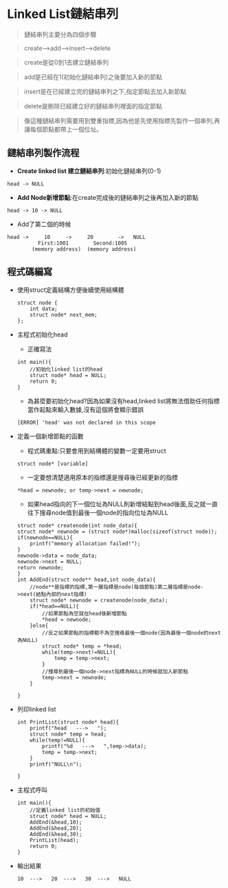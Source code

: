 # Linked List鏈結串列
> 鏈結串列主要分為四個步驟

> create-->add-->insert-->delete

> create是從0到1去建立鏈結串列

> add是已經在1(初始化鏈結串列)之後要加入新的節點

> insert是在已經建立完的鏈結串列之下,指定節點去加入新節點

> delete是刪除已經建立好的鏈結串列裡面的指定節點

> 像這種鏈結串列需要用到雙重指標,因為他是先使用指標先製作一個串列,再讓每個節點都帶上一個位址。
## 鏈結串列製作流程
- **Create linked list 建立鏈結串列**:初始化鏈結串列(0-1)
```
head -> NULL
```
- **Add Node新增節點**:在create完成後的鏈結串列之後再加入新的節點
```
head -> 10 -> NULL
```
- Add了第二個的時候
```
head -> 	10     ->     20        ->   NULL
          First:1001        Second:1005
        (memory address)  (memory address)
```
## 程式碼編寫
- 使用struct定義結構方便後續使用結構體
	```
	struct node {
		int data;
		struct node* next_mem;
	};
	```
- 主程式初始化head

	- 正確寫法
	```
	int main(){
		//初始化linked list的head
		struct node* head = NULL;
		return 0;
	}
	```
	- 為甚麼要初始化head?因為如果沒有head,linked list將無法借助任何指標當作起點來輸入數據,沒有這個將會顯示錯誤
	```
	[ERROR] 'head' was not declared in this scope
	```
- 定義一個新增節點的函數
	- 程式碼重點:只要會用到結構體的變數一定要用struct
	 ```
 	struct node* [variable]
	```
  	- 一定要想清楚適用原本的指標還是搜尋後已經更新的指標
  	```
   	*head = newnode; or temp->next = newnode;
   	```
	- 如果head指向的下一個位址為NULL則新增結點到head後面,反之就一直往下搜尋node值到最後一個node的指向位址為NULL
	```
 	struct node* createnode(int node_data){
 	struct node* newnode = (struct node*)malloc(sizeof(struct node));
 	if(newnode==NULL){
 		printf("memory allocation failed!");
 	}
 	newnode->data = node_data;
 	newnode->next = NULL;
 	return newnode;
	}
	int AddEnd(struct node** head,int node_data){
		//node**是指標的指標,第一層指標是node(每個節點)第二層指標是node->next(結點內部的next指標)
		struct node* newnode = createnode(node_data);
		if(*head==NULL){
			//如果節點為空就在head後新增節點
			*head = newnode;
		}else{
			//反之如果節點的指標都不為空搜尋最後一個node(因為最後一個node的next為NULL)
			struct node* temp = *head;
			while(temp->next!=NULL){
				temp = temp->next;
			}
			//搜尋到最後一個node->next指標為NULL的時候就加入新節點
			temp->next = newnode;	
		}
	
	}
	```
- 列印linked list
	```
	int PrintList(struct node* head){
		printf("head   --->   ");
		struct node* temp = head;
		while(temp!=NULL){
			printf("%d   --->   ",temp->data);
			temp = temp->next;
		}
 		printf("NULL\n");
	
	}
	```
 - 主程式呼叫
	```
	int main(){
		//定義linked list的初始值 
		struct node* head = NULL;
		AddEnd(&head,10);
		AddEnd(&head,20);
		AddEnd(&head,30);
		PrintList(head);
		return 0;
	} 
	```
 - 輸出結果
	```
	10  --->   20  --->   30  --->   NULL
	```

